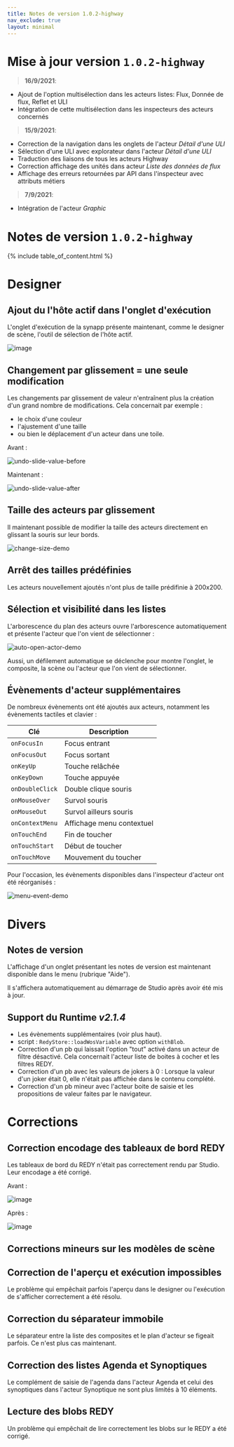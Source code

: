 ```yaml
---
title: Notes de version 1.0.2-highway
nav_exclude: true
layout: minimal
---
```


# Mise à jour version `1.0.2-highway`

> **16/9/2021**:
- Ajout de l'option multisélection dans les acteurs listes: Flux, Donnée de flux, Reflet et ULI
- Intégration de cette multisélection dans les inspecteurs des acteurs concernés  

> **15/9/2021**:
- Correction de la navigation dans les onglets de l'acteur _Détail d'une ULI_
- Sélection d'une ULI avec explorateur dans l'acteur _Détail d'une ULI_
- Traduction des liaisons de tous les acteurs Highway
- Correction affichage des unités dans acteur _Liste des données de flux_
- Affichage des erreurs retournées par API dans l'inspecteur avec attributs métiers

> **7/9/2021**:
- Intégration de l'acteur _Graphic_

# Notes de version `1.0.2-highway`

{% include table_of_content.html %}

# Designer

## Ajout du l'hôte actif dans l'onglet d'exécution

L'onglet d'exécution de la synapp présente maintenant, comme le designer de scène, l'outil de sélection de l'hôte actif.

![image](https://user-images.githubusercontent.com/35595723/131358316-f1a67975-ba9b-4e87-a1cb-8dc2e08cf226.png)

## Changement par glissement = une seule modification

Les changements par glissement de valeur n'entraînent plus la création d'un grand nombre de modifications.
Cela concernait par exemple :
- le choix d'une couleur
- l'ajustement d'une taille
- ou bien le déplacement d'un acteur dans une toile.

Avant :

![undo-slide-value-before](https://user-images.githubusercontent.com/35595723/131362492-22a874d9-14ca-431e-ab19-e15d2a4ff8fc.gif)

Maintenant :

![undo-slide-value-after](https://user-images.githubusercontent.com/35595723/131362516-ec4d5d09-1e1a-427c-9248-e2e27af78c21.gif)

## Taille des acteurs par glissement

Il maintenant possible de modifier la taille des acteurs directement en glissant la souris sur leur bords.

![change-size-demo](https://user-images.githubusercontent.com/35595723/131363649-1caaa574-1c54-4a41-b00e-6dc289059200.gif)

## Arrêt des tailles prédéfinies

Les acteurs nouvellement ajoutés n'ont plus de taille prédifinie à 200x200.

## Sélection et visibilité dans les listes

L'arborescence du plan des acteurs ouvre l'arborescence automatiquement et présente l'acteur que l'on vient de sélectionner :

![auto-open-actor-demo](https://user-images.githubusercontent.com/35595723/131364818-d82bc3ec-2646-495f-9bd1-7f5eb7cd4ad6.gif)

Aussi, un défilement automatique se déclenche pour montre l'onglet, le composite, la scène ou l'acteur que l'on vient de sélectionner.

## Évènements d'acteur supplémentaires

De nombreux évènements ont été ajoutés aux acteurs, notamment les évènements tactiles et clavier :

| Clé | Description |
| --- | ----------- |
| `onFocusIn` | Focus entrant |
| `onFocusOut` | Focus sortant |
| `onKeyUp` | Touche relâchée |
| `onKeyDown` | Touche appuyée |
| `onDoubleClick` | Double clique souris |
| `onMouseOver` | Survol souris |
| `onMouseOut` | Survol ailleurs souris |
| `onContextMenu` | Affichage menu contextuel |
| `onTouchEnd` | Fin de toucher |
| `onTouchStart` | Début de toucher |
| `onTouchMove` | Mouvement du toucher |

Pour l'occasion, les évènements disponibles dans l'inspecteur d'acteur ont été réorganisés :

![menu-event-demo](https://user-images.githubusercontent.com/35595723/131367687-ad773ce7-9fa1-4f2d-9dff-4c21021970b1.gif)


# Divers

## Notes de version

L'affichage d'un onglet présentant les notes de version est maintenant disponible dans le menu (rubrique "Aide").

Il s'affichera automatiquement au démarrage de Studio après avoir été mis à jour.

## Support du Runtime *v2.1.4*

- Les évènements supplémentaires (voir plus haut).
- script : `RedyStore::loadWosVariable` avec option `withBlob`.
- Correction d'un pb qui laissait l'option "tout" activé dans un acteur de filtre désactivé. Cela concernait l'acteur liste de boites à cocher et les filtres REDY.
- Correction d'un pb avec les valeurs de jokers à 0 : Lorsque la valeur d'un joker était 0, elle n'était pas affichée dans le contenu complété.
- Correction d'un pb mineur avec l'acteur boite de saisie et les propositions de valeur faites par le navigateur.

# Corrections

## Correction encodage des tableaux de bord REDY

Les tableaux de bord du REDY n'était pas correctement rendu par Studio. Leur encodage a été corrigé.

Avant :

![image](https://user-images.githubusercontent.com/35595723/131358968-7de9ad9a-c015-4bfe-9044-8acc2685e3b2.png)

Après :

![image](https://user-images.githubusercontent.com/35595723/131359073-f3d5fb7b-2163-41fc-8acd-f4f97d782412.png)

## Corrections mineurs sur les modèles de scène

## Correction de l'aperçu et exécution impossibles

Le problème qui empêchait parfois l'aperçu dans le designer ou l'exécution de s'afficher correctement a été résolu.

## Correction du séparateur immobile

Le séparateur entre la liste des composites et le plan d'acteur se figeait parfois. Ce n'est plus cas maintenant.

## Correction des listes Agenda et Synoptiques

Le complément de saisie de l'agenda dans l'acteur Agenda et celui des synoptiques dans l'acteur Synoptique ne sont plus limités à 10 éléments.

## Lecture des blobs REDY

Un problème qui empêchait de lire correctement les blobs sur le REDY a été corrigé.
